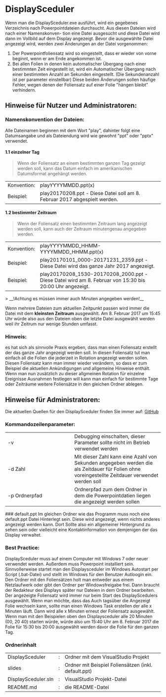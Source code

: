 # DisplaySceduler

Wenn man die DisplaySceduler.exe ausführt, wird ein gegebenes Verzeichnis nach Powerpointdateien durchsucht. Aus diesen Dateien wird nach einer Namenskonven-
tion eine Datei ausgesucht und diese Datei wird dann im Vollbild auf dem Display angezeigt.
Bevor die ausgewählte Datei angezeigt wird, werden zwei Änderungen an der Datei vorgenommen:
1. Der Powerpointfoliensatz wird so eingestellt, dass er wieder von vorne beginnt, wenn er am Ende angekommen ist.
2. Bei allen Folien in denen kein automatischer Übergang nach einer bestimmten Zeit eingestellt ist, wird ein Automatischer Übergang nach einer bestimmten Anzahl an Sekunden eingestellt. (Die Sekundenanzahl ist per parameter einstellbar)
Diese beiden Änderungen sollen häufige Fehler, wegen denen der Foliensatz auf einer Folie "hängen bleibt" verhindern.

## Hinweise für Nutzer und Administratoren:

### Namenskonvention der Dateien:
Alle Dateinamen beginnen mit dem Wort "play", dahinter folgt eine Datumsangabe und als Dateiendung wird wie gewohnt "ppt" oder "pptx" verwendet.

#### 1.1 einzelner Tag
> Wenn der Foliensatz an einem bestimmten ganzen Tag gezeigt werden soll, kann das Datum einfach im amerikanischen Datumsformat angehängt werden.
<table>
	<tr>
		<td>Konvention:</td>
		<td>playYYYYMMDD.ppt(x)</td>
	</tr>
	<tr>
		<td>Beispiel:</td>
		<td>play20170208.ppt - Diese Datei soll am 8. Februar 2017 abgespielt werden.</td>
	</tr>
</table>


#### 1.2 bestimmter Zeitraum
> Wenn der Foliensatz einen bestimmten Zeitraum lang angezeigt werden soll, kann auch der Zeitraum minutengenau angegeben werden.
<table>
	<tr>
		<td>Konvention:</td>
		<td>playYYYYMMDD_HHMM-YYYYMMDD_HHMM.ppt(x)</td>
	</tr>
	<tr>
		<td>Beispiel:</td>
		<td>play20170101_0000-20171231_2359.ppt - Diese Datei wird das ganze Jahr 2017 angezeigt.</td>
	</tr>
	<tr>
		<td>Beispiel:</td>
		<td>play20170208_1530-20170208_2000.ppt - Diese Datei wird am 8.  Februar von 15:30 bis 20:00 Uhr angezeigt.</td>
	</tr>
</table>
> __!Achtung es müssen immer auch Minuten angegeben werden!__

Wenn mehrere Dateien zum aktuellen Zeitpunkt passen wird immer die Datei mit dem __kleinsten Zeitraum__ ausgewählt. Am 8. Februar 2017 um 15:45 Uhr würde also aus den Dateien oben die letzte Datei ausgewählt werden weil ihr Zeitrum nur wenige Stunden umfasst.

### Hinweis:
es hat sich als sinnvolle Praxis ergeben, dass man einen Foliensatz erstellt der das ganze Jahr angezeigt werden soll. In diesen Foliensatz tut man einfach all die Folien die jederzeit in Rotation angezeigt werden sollen. 
Diesen Foliensatz kann man immer wieder verändern, so dass er zum Beispiel die aktuellen Ankündigungen und allgemeine Hinweise enthält. Wenn man nun zusätzlich zu dieser allgmeinen Rotation für einzelne Ereignisse Ausnahmen festlegen will kann man einfach für bestimmte Tage oder Zeiträume weitere Foliensätze in den gleichen Ordner ablegen.

## Hinweise für Administratoren:
Die aktuellen Quellen für den DisplaySceduler finden Sie immer auf: [GitHub](https://github.com/scriptkiddy/DisplaySceduler.git)
### Kommandozeilenparameter:
<table>
	<tr>
		<td>-v</td>
		<td>Debugging einschalten, dieser Parameter sollte nicht im Betrieb verwendet werden</td>
	<tr>
		<td>-d Zahl</td>
		<td>Mit dieser Zahl kann eine Azahl von Sekunden angegeben werden die als Zeitdauer für Folien ohne voreingestellte Zeitdauer  verwendet werden soll</td>
	<tr>
		<td width="200">-p Ordnerpfad</td>
		<td>Ordnerpfad zum dem Ordner in dem die Powerpointdatien liegen die angezeigt werden sollen</td>
	</tr>
</table>
### default.ppt
Im gleichen Ordner wie das Programm muss noch eine default.ppt Datei Hinterlegt sein. Diese wird angezeigt, wenn nichts anderes angezeigt werden kann. Dort Sollte also ein allgemeiner Hintergrund zu sehen sein oder vielleicht eine Kontaktinformation von demjenigen der das Display verwaltet.

### Best Practice:
DisplaySceduler muss auf einem Computer mit Windows 7 oder neuer verwendet werden. Außerdem muss Powerpoint installiert sein. Sinnvollerweise startet man den
Displaysceduler im Windows Autostart per Script (.bat-Datei) und stellt im  Windows für den Benutzer Autloogin ein. Den Ordner mit den Foliensätzen holt man entweder aus einem Netzlaufwerk oder gibt den Ordner per Windowsfreigabe
frei. Dann braucht der Redakteur des Displays später nur Dateien in dem Ordner bearbeiten. Der angezeigte Foliensatz wird immer nur beim Start des DisplayScedulers ausgewählt. Wenn man möchte, dass das Auch tagsüber die Angezeigt 
Folie wechseln kann, sollte man einen Windows Task erstellen der alle x Minuten läuft. Dann wird alle x Minuten erneut der Foliensatz ausgewählt. Wenn man mit den Beispielen oben den Displaysceduler alle 20 Minuten (00, 20 40) starten  würde, würde also um 15:40 Uhr am 8. Februar 2017 die Folie für 15:30 bis 20:00 ausgewählt werden davor die Folie für den ganzen Tag.

### Ordnerinhalt
<table>
	<tr>
		<td> DisplaySceduler </td>
		<td>:</td>
		<td>Ordner mit dem VisualStudio Projekt</td>
	</tr>
	<tr>
		<td>slides</td>
		<td>:</td>
		<td>Ordner mit Beispiel Foliensätzen (inkl. default.ppt)</td>
	</tr>
	<tr>
		<td>DisplaySceduler.sln</td>
		<td>:</td>
		<td>VisualStudio Projekt-Datei</td>
	</tr>
	<tr>
		<td>README.md</td>
		<td>:</td>
		<td>die README-Datei</td>
	</tr>
</table>
